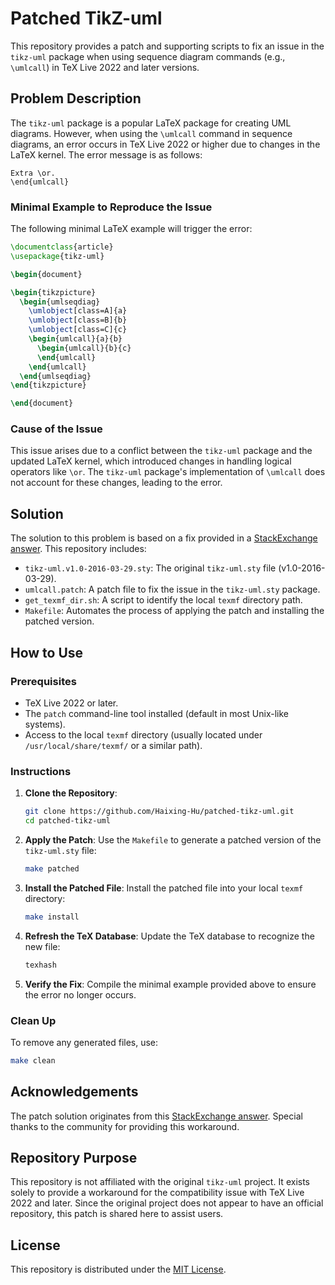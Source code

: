 # Patched TikZ-uml

This repository provides a patch and supporting scripts to fix an issue in the
`tikz-uml` package when using sequence diagram commands (e.g., `\umlcall`) in
 TeX Live 2022 and later versions.

## Problem Description

The `tikz-uml` package is a popular LaTeX package for creating UML diagrams.
However, when using the `\umlcall` command in sequence diagrams, an error occurs
in TeX Live 2022 or higher due to changes in the LaTeX kernel. The error message
is as follows:

```
Extra \or.
\end{umlcall}
```

### Minimal Example to Reproduce the Issue

The following minimal LaTeX example will trigger the error:

```latex
\documentclass{article}
\usepackage{tikz-uml}

\begin{document}

\begin{tikzpicture}
  \begin{umlseqdiag}
    \umlobject[class=A]{a}
    \umlobject[class=B]{b}
    \umlobject[class=C]{c}
    \begin{umlcall}{a}{b}
      \begin{umlcall}{b}{c}
      \end{umlcall}
    \end{umlcall}
  \end{umlseqdiag}
\end{tikzpicture}

\end{document}
```

### Cause of the Issue

This issue arises due to a conflict between the `tikz-uml` package and the
updated LaTeX kernel, which introduced changes in handling logical operators
like `\or`. The `tikz-uml` package's implementation of `\umlcall` does not
account for these changes, leading to the error.

## Solution

The solution to this problem is based on a fix provided in a [StackExchange answer]. This repository includes:

- `tikz-uml.v1.0-2016-03-29.sty`: The original `tikz-uml.sty` file (v1.0-2016-03-29).
- `umlcall.patch`: A patch file to fix the issue in the `tikz-uml.sty` package.
- `get_texmf_dir.sh`: A script to identify the local `texmf` directory path.
- `Makefile`: Automates the process of applying the patch and installing the patched version.

## How to Use

### Prerequisites

- TeX Live 2022 or later.
- The `patch` command-line tool installed (default in most Unix-like systems).
- Access to the local `texmf` directory (usually located under `/usr/local/share/texmf/` or a similar path).

### Instructions

1. **Clone the Repository**:
   ```bash
   git clone https://github.com/Haixing-Hu/patched-tikz-uml.git
   cd patched-tikz-uml
   ```

2. **Apply the Patch**:
   Use the `Makefile` to generate a patched version of the `tikz-uml.sty` file:
   ```bash
   make patched
   ```

3. **Install the Patched File**:
   Install the patched file into your local `texmf` directory:
   ```bash
   make install
   ```

4. **Refresh the TeX Database**:
   Update the TeX database to recognize the new file:
   ```bash
   texhash
   ```

5. **Verify the Fix**:
   Compile the minimal example provided above to ensure the error no longer occurs.

### Clean Up

To remove any generated files, use:
```bash
make clean
```

## Acknowledgements

The patch solution originates from this [StackExchange answer]. Special thanks
to the community for providing this workaround.

## Repository Purpose

This repository is not affiliated with the original `tikz-uml` project. It
exists solely to provide a workaround for the compatibility issue with
TeX Live 2022 and later. Since the original project does not appear to have
an official repository, this patch is shared here to assist users.

## License

This repository is distributed under the [MIT License](LICENSE).


[StackExchange answer]: https://tex.stackexchange.com/questions/690613/tikz-uml-extra-or-endumlcall-issue-returned-on-new-tex-versions/725846#725846